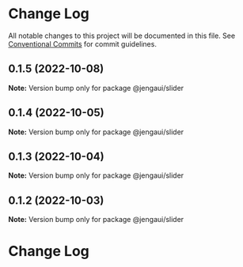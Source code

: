# Change Log

All notable changes to this project will be documented in this file.
See [Conventional Commits](https://conventionalcommits.org) for commit guidelines.

## 0.1.5 (2022-10-08)

**Note:** Version bump only for package @jengaui/slider

## 0.1.4 (2022-10-05)

**Note:** Version bump only for package @jengaui/slider

## 0.1.3 (2022-10-04)

**Note:** Version bump only for package @jengaui/slider

## 0.1.2 (2022-10-03)

**Note:** Version bump only for package @jengaui/slider

# Change Log
